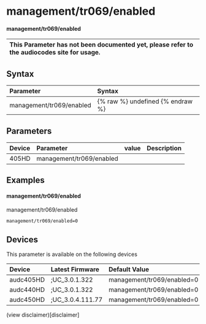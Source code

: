 ﻿---
description: management/tr069/enabled
search: false
---

# management/tr069/enabled

#### management/tr069/enabled


| This Parameter has not been documented yet, please refer to the audiocodes site for usage.  |
| :--- |

## Syntax
| Parameter | Syntax |
| :--- | :--- |
|management/tr069/enabled | {% raw %} undefined {% endraw %} |

## Parameters
|Device|Parameter|value|Description|
|:---|:---|:---|:---|
| 405HD | management/tr069/enabled |  |  |

## Examples
#### management/tr069/enabled

management/tr069/enabled

```
management/tr069/enabled=0
```

## Devices
This parameter is available on the following devices

| Device | Latest Firmware | Default Value |
|:---|:---|:---|
| audc405HD | ;UC_3.0.1.322 | management/tr069/enabled=0 
| audc440HD | ;UC_3.0.1.322 | management/tr069/enabled=0 
| audc450HD | ;UC_3.0.4.111.77 | management/tr069/enabled=0 

(view disclaimer)[disclaimer]
